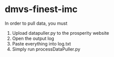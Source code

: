 # dmvs-finest-imc

In order to pull data, you must

1) Upload datapuller.py to the prosperity website
2) Open the output log
3) Paste everything into log.txt
4) Simply run processDataPuller.py